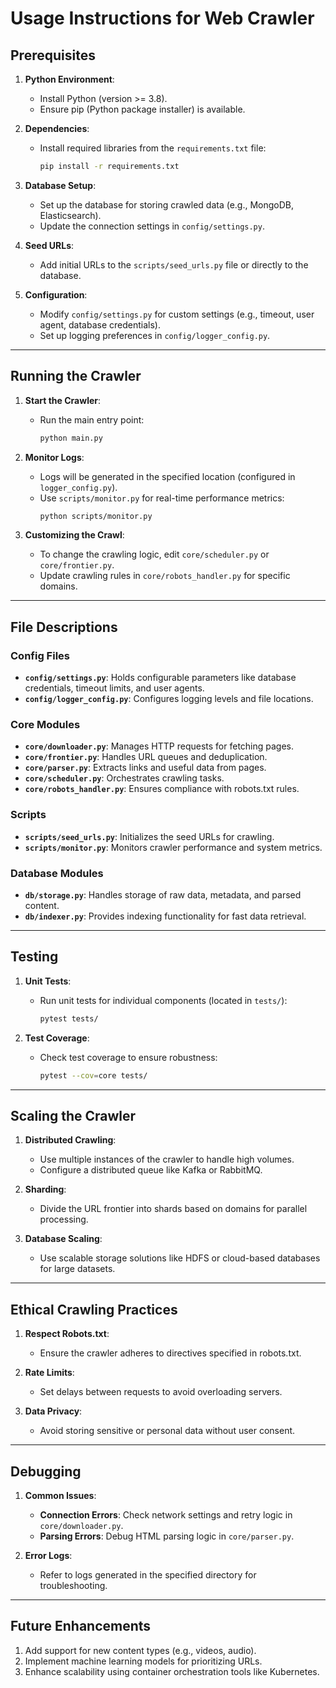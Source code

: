 # Usage Instructions for Web Crawler

## Prerequisites
1. **Python Environment**:
   - Install Python (version >= 3.8).
   - Ensure pip (Python package installer) is available.

2. **Dependencies**:
   - Install required libraries from the `requirements.txt` file:
     ```bash
     pip install -r requirements.txt
     ```

3. **Database Setup**:
   - Set up the database for storing crawled data (e.g., MongoDB, Elasticsearch).
   - Update the connection settings in `config/settings.py`.

4. **Seed URLs**:
   - Add initial URLs to the `scripts/seed_urls.py` file or directly to the database.

5. **Configuration**:
   - Modify `config/settings.py` for custom settings (e.g., timeout, user agent, database credentials).
   - Set up logging preferences in `config/logger_config.py`.

---

## Running the Crawler

1. **Start the Crawler**:
   - Run the main entry point:
     ```bash
     python main.py
     ```

2. **Monitor Logs**:
   - Logs will be generated in the specified location (configured in `logger_config.py`).
   - Use `scripts/monitor.py` for real-time performance metrics:
     ```bash
     python scripts/monitor.py
     ```

3. **Customizing the Crawl**:
   - To change the crawling logic, edit `core/scheduler.py` or `core/frontier.py`.
   - Update crawling rules in `core/robots_handler.py` for specific domains.

---

## File Descriptions

### Config Files
- **`config/settings.py`**: Holds configurable parameters like database credentials, timeout limits, and user agents.
- **`config/logger_config.py`**: Configures logging levels and file locations.

### Core Modules
- **`core/downloader.py`**: Manages HTTP requests for fetching pages.
- **`core/frontier.py`**: Handles URL queues and deduplication.
- **`core/parser.py`**: Extracts links and useful data from pages.
- **`core/scheduler.py`**: Orchestrates crawling tasks.
- **`core/robots_handler.py`**: Ensures compliance with robots.txt rules.

### Scripts
- **`scripts/seed_urls.py`**: Initializes the seed URLs for crawling.
- **`scripts/monitor.py`**: Monitors crawler performance and system metrics.

### Database Modules
- **`db/storage.py`**: Handles storage of raw data, metadata, and parsed content.
- **`db/indexer.py`**: Provides indexing functionality for fast data retrieval.

---

## Testing
1. **Unit Tests**:
   - Run unit tests for individual components (located in `tests/`):
     ```bash
     pytest tests/
     ```

2. **Test Coverage**:
   - Check test coverage to ensure robustness:
     ```bash
     pytest --cov=core tests/
     ```

---

## Scaling the Crawler
1. **Distributed Crawling**:
   - Use multiple instances of the crawler to handle high volumes.
   - Configure a distributed queue like Kafka or RabbitMQ.

2. **Sharding**:
   - Divide the URL frontier into shards based on domains for parallel processing.

3. **Database Scaling**:
   - Use scalable storage solutions like HDFS or cloud-based databases for large datasets.

---

## Ethical Crawling Practices
1. **Respect Robots.txt**:
   - Ensure the crawler adheres to directives specified in robots.txt.

2. **Rate Limits**:
   - Set delays between requests to avoid overloading servers.

3. **Data Privacy**:
   - Avoid storing sensitive or personal data without user consent.

---

## Debugging
1. **Common Issues**:
   - **Connection Errors**: Check network settings and retry logic in `core/downloader.py`.
   - **Parsing Errors**: Debug HTML parsing logic in `core/parser.py`.

2. **Error Logs**:
   - Refer to logs generated in the specified directory for troubleshooting.

---

## Future Enhancements
1. Add support for new content types (e.g., videos, audio).
2. Implement machine learning models for prioritizing URLs.
3. Enhance scalability using container orchestration tools like Kubernetes.

